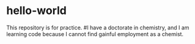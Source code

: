 # hello-world
This repository is for practice.
#I have a doctorate in chemistry, and I am learning code because I cannot find gainful employment as a chemist.
